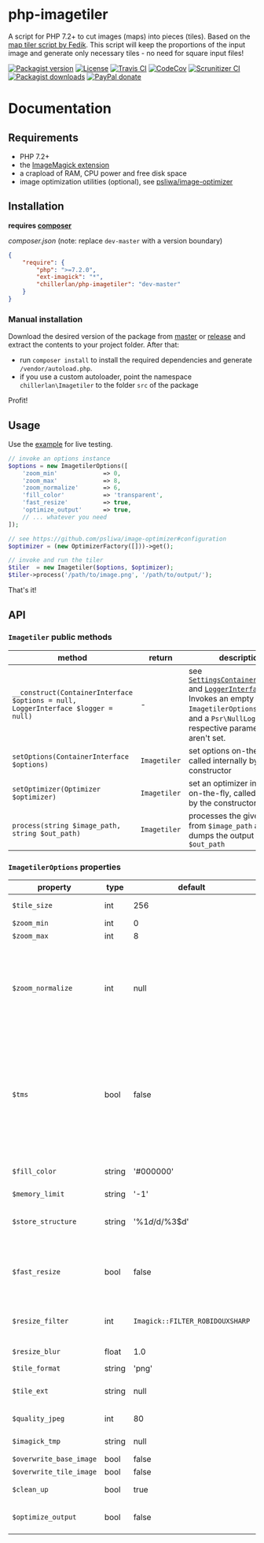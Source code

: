 # php-imagetiler

A script for PHP 7.2+ to cut images (maps) into pieces (tiles). Based on the [map tiler script by Fedik](https://github.com/Fedik/php-maptiler).
This script will keep the proportions of the input image and generate only necessary tiles - no need for square input files!

[![Packagist version][packagist-badge]][packagist]
[![License][license-badge]][license]
[![Travis CI][travis-badge]][travis]
[![CodeCov][coverage-badge]][coverage]
[![Scrunitizer CI][scrutinizer-badge]][scrutinizer]
[![Packagist downloads][downloads-badge]][downloads]
[![PayPal donate][donate-badge]][donate]

[packagist-badge]: https://img.shields.io/packagist/v/chillerlan/php-imagetiler.svg?style=flat-square
[packagist]: https://packagist.org/packages/chillerlan/php-imagetiler
[license-badge]: https://img.shields.io/github/license/chillerlan/php-imagetiler.svg?style=flat-square
[license]: https://github.com/chillerlan/php-imagetiler/blob/master/LICENSE
[travis-badge]: https://img.shields.io/travis/chillerlan/php-imagetiler.svg?style=flat-square
[travis]: https://travis-ci.org/chillerlan/php-imagetiler
[coverage-badge]: https://img.shields.io/codecov/c/github/chillerlan/php-imagetiler.svg?style=flat-square
[coverage]: https://codecov.io/github/chillerlan/php-imagetiler
[scrutinizer-badge]: https://img.shields.io/scrutinizer/g/chillerlan/php-imagetiler.svg?style=flat-square
[scrutinizer]: https://scrutinizer-ci.com/g/chillerlan/php-imagetiler
[gemnasium-badge]: https://img.shields.io/gemnasium/chillerlan/php-imagetiler.svg?style=flat-square
[gemnasium]: https://gemnasium.com/github.com/chillerlan/php-imagetiler
[downloads-badge]: https://img.shields.io/packagist/dt/chillerlan/php-imagetiler.svg?style=flat-square
[downloads]: https://packagist.org/packages/chillerlan/php-imagetiler/stats
[donate-badge]: https://img.shields.io/badge/donate-paypal-ff33aa.svg?style=flat-square
[donate]: https://www.paypal.com/cgi-bin/webscr?cmd=_s-xclick&hosted_button_id=WLYUNAT9ZTJZ4

# Documentation

## Requirements
- PHP 7.2+
- the [ImageMagick extension](https://www.imagemagick.org)
- a crapload of RAM, CPU power and free disk space
- image optimization utilities (optional), see [psliwa/image-optimizer](https://github.com/psliwa/image-optimizer#supported-optimizers)

## Installation
**requires [composer](https://getcomposer.org)**

*composer.json* (note: replace `dev-master` with a version boundary)
```json
{
	"require": {
		"php": ">=7.2.0",
		"ext-imagick": "*",
		"chillerlan/php-imagetiler": "dev-master"
	}
}
```

### Manual installation
Download the desired version of the package from [master](https://github.com/chillerlan/php-imagetiler/archive/master.zip) or
[release](https://github.com/chillerlan/php-imagetiler/releases) and extract the contents to your project folder.  After that:
- run `composer install` to install the required dependencies and generate `/vendor/autoload.php`.
- if you use a custom autoloader, point the namespace `chillerlan\Imagetiler` to the folder `src` of the package

Profit!

## Usage
Use the [example](https://github.com/chillerlan/php-imagetiler/blob/master/examples/imagetiler.php) for live testing.
```php
// invoke an options instance
$options = new ImagetilerOptions([
	'zoom_min'             => 0,
	'zoom_max'             => 8,
	'zoom_normalize'       => 6,
	'fill_color'           => 'transparent',
	'fast_resize'          => true,
	'optimize_output'      => true,
	// ... whatever you need
]);

// see https://github.com/psliwa/image-optimizer#configuration
$optimizer = (new OptimizerFactory([]))->get();

// invoke and run the tiler
$tiler  = new Imagetiler($options, $optimizer);
$tiler->process('/path/to/image.png', '/path/to/output/');
```

That's it!

## API

### `Imagetiler` public methods
method | return | description
------ | ------ | -----------
`__construct(ContainerInterface $options = null, LoggerInterface $logger = null)` | - | see [`SettingsContainerInterface`](https://github.com/chillerlan/php-settings-container/blob/master/src/SettingsContainerInterface.php) and [`LoggerInterface`](https://github.com/php-fig/log). Invokes an empty `ImagetilerOptions` object and a `Psr\NullLogger` if the respective parameters aren't set.
`setOptions(ContainerInterface $options)` | `Imagetiler` | set options on-the-fly, called internally by the constructor
`setOptimizer(Optimizer $optimizer)` | `Imagetiler` | set an optimizer instance on-the-fly, called internally by the constructor
`process(string $image_path, string $out_path)` | `Imagetiler` | processes the given image from `$image_path` and dumps the output to `$out_path`

### `ImagetilerOptions` properties
property | type | default | allowed | description
-------- | ---- | ------- | ------- | -----------
`$tile_size` | int | 256 | positive int | width/height of a single tile
`$zoom_min` | int | 0 | positive int | minimum zoom level
`$zoom_max` | int | 8 | positive int | maximum zoom level
`$zoom_normalize` | int | null | positive int | this zoom level represents the size of the original image. zoom levels higher than this will be upscaled, which may take some time and resources depending on the size of the input image.
`$tms` | bool | false | * | if set to true - the origin will be set to bottom left, +y upwards, according to [Tile Map Service Specification](http://wiki.osgeo.org/wiki/Tile_Map_Service_Specification#TileMap_Diagram), otherwise the origin is on the top left, +y downwards, like described by the [Google Maps specification](https://developers.google.com/maps/documentation/javascript/coordinates#tile-coordinates)
`$fill_color` | string | '#000000' | * | the fill color for leftover space, can be transparent for png
`$memory_limit` | string | '-1' | * | see [php.ini settings](https://secure.php.net/manual/ini.core.php#ini.memory-limit)
`$store_structure` | string | '%1$d/%2$d/%3$d' | * | storage structure - can be anything. %1$d = zoom, %2$d = x, %3$d = y. see [sprintf()](https://secure.php.net/manual/function.sprintf.php)
`$fast_resize` | bool | false | * | determines whether to use fast `Imagick::scaleImage()` (true) or slow `Imagick::resizeImage()` (false)
`$resize_filter` | int | `Imagick::FILTER_ROBIDOUXSHARP` | `Imagick::FILTER_*` | see `Imagick::resizeImage()` and [Imagick filter constants](https://secure.php.net/manual/imagick.constants.php)
`$resize_blur` | float | 1.0 | positive float | see `Imagick::resizeImage()`
`$tile_format` | string | 'png' | png, jpg | see [Imagick formats](http://www.imagemagick.org/script/formats.php)
`$tile_ext` | string | null | * | tile image extension - autodetected from format if none given.
`$quality_jpeg` | int | 80 | 0-100 | quality of the saved image in jpeg format
`$imagick_tmp` | string | null | * | ImageMagick tmp folder
`$overwrite_base_image` | bool | false | * |
`$overwrite_tile_image` | bool | false | * |
`$clean_up` | bool | true | * | whether or not to delete temp images
`$optimize_output` | bool | false | * | enable image optimization (requires `Optimizer` instance)
